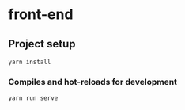 # front-end

## Project setup
```
yarn install
```

### Compiles and hot-reloads for development
```
yarn run serve
```

